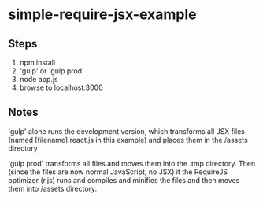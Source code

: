# simple-require-jsx-example

## Steps
1. npm install
2. 'gulp' or 'gulp prod'
3. node app.js
4. browse to localhost:3000

## Notes
'gulp' alone runs the development version, which transforms all JSX files (named [filename].react.js in this example) and places them in the /assets directory


'gulp prod' transforms all files and moves them into the .tmp directory. Then (since the files are now normal JavaScript, no JSX) it the RequireJS optimizer (r.js) runs and compiles and minifies the files and then moves them into /assets directory.
